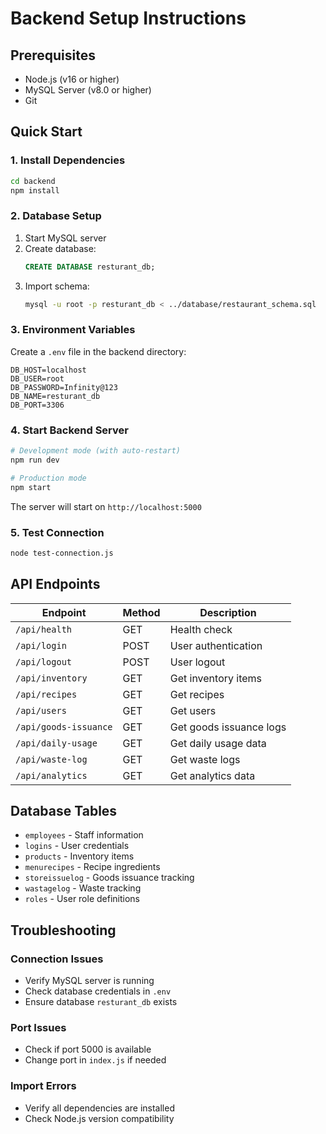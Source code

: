 # Backend Setup Instructions

## Prerequisites
- Node.js (v16 or higher)
- MySQL Server (v8.0 or higher)
- Git

## Quick Start

### 1. Install Dependencies
```bash
cd backend
npm install
```

### 2. Database Setup
1. Start MySQL server
2. Create database:
   ```sql
   CREATE DATABASE resturant_db;
   ```
3. Import schema:
   ```bash
   mysql -u root -p resturant_db < ../database/restaurant_schema.sql
   ```

### 3. Environment Variables
Create a `.env` file in the backend directory:
```env
DB_HOST=localhost
DB_USER=root
DB_PASSWORD=Infinity@123
DB_NAME=resturant_db
DB_PORT=3306
```

### 4. Start Backend Server
```bash
# Development mode (with auto-restart)
npm run dev

# Production mode
npm start
```

The server will start on `http://localhost:5000`

### 5. Test Connection
```bash
node test-connection.js
```

## API Endpoints

| Endpoint | Method | Description |
|----------|--------|-------------|
| `/api/health` | GET | Health check |
| `/api/login` | POST | User authentication |
| `/api/logout` | POST | User logout |
| `/api/inventory` | GET | Get inventory items |
| `/api/recipes` | GET | Get recipes |
| `/api/users` | GET | Get users |
| `/api/goods-issuance` | GET | Get goods issuance logs |
| `/api/daily-usage` | GET | Get daily usage data |
| `/api/waste-log` | GET | Get waste logs |
| `/api/analytics` | GET | Get analytics data |

## Database Tables
- `employees` - Staff information
- `logins` - User credentials
- `products` - Inventory items
- `menurecipes` - Recipe ingredients
- `storeissuelog` - Goods issuance tracking
- `wastagelog` - Waste tracking
- `roles` - User role definitions

## Troubleshooting

### Connection Issues
- Verify MySQL server is running
- Check database credentials in `.env`
- Ensure database `resturant_db` exists

### Port Issues
- Check if port 5000 is available
- Change port in `index.js` if needed

### Import Errors
- Verify all dependencies are installed
- Check Node.js version compatibility



